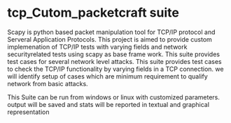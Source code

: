 # tcp_Cutom_packetcraft suite
Scapy is python based packet manipulation tool for TCP/IP protocol and Serveral Application Protocols.
This project is aimed to provide custom implemenation of TCP/IP tests with varying fields and network securityrelated tests using scapy as base frame work.
This suite provides test cases for several network level attacks.
This suite provides test cases to check the TCP/IP functionality by varying fields in a TCP connection.
we will identify setup of cases which are minimum requirement to  qualify network from basic attacks.

This Suite can be run from windows or linux with customized parameters.
output will be saved and stats will be reported in textual and graphical representation

